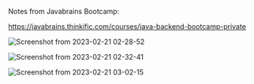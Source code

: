 Notes from Javabrains Bootcamp:

https://javabrains.thinkific.com/courses/java-backend-bootcamp-private

![Screenshot from 2023-02-21 02-28-52](https://user-images.githubusercontent.com/40923656/220225012-0e11d7c4-f172-4503-b12a-ceea4d8a1316.png)

![Screenshot from 2023-02-21 02-32-41](https://user-images.githubusercontent.com/40923656/220225220-acd5fe3f-e628-4b4b-b328-b988fd8b227c.png)

![Screenshot from 2023-02-21 03-02-15](https://user-images.githubusercontent.com/40923656/220228821-18097f67-6f19-425b-944c-5a7c0d0768c1.png)
